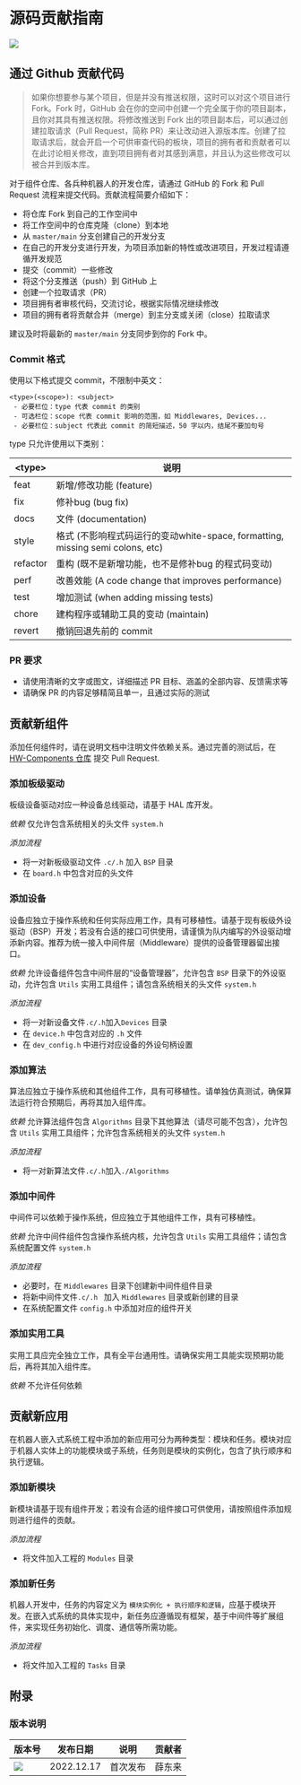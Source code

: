 # 源码贡献指南

![](https://img.shields.io/badge/version-1.0.0-green)

## 通过 Github 贡献代码

> 如果你想要参与某个项目，但是并没有推送权限，这时可以对这个项目进行 Fork。Fork 时，GitHub 会在你的空间中创建一个完全属于你的项目副本，且你对其具有推送权限。将修改推送到 Fork 出的项目副本后，可以通过创建拉取请求（Pull Request，简称 PR）来让改动进入源版本库。创建了拉取请求后，就会开启一个可供审查代码的板块，项目的拥有者和贡献者可以在此讨论相关修改，直到项目拥有者对其感到满意，并且认为这些修改可以被合并到版本库。

对于组件仓库、各兵种机器人的开发仓库，请通过 GitHub 的 Fork 和 Pull Request 流程来提交代码。贡献流程简要介绍如下：

* 将仓库 Fork 到自己的工作空间中
* 将工作空间中的仓库克隆（clone）到本地
* 从 `master/main` 分支创建自己的开发分支
* 在自己的开发分支进行开发，为项目添加新的特性或改进项目，开发过程请遵循开发规范
* 提交（commit）一些修改
* 将这个分支推送（push）到 GitHub 上
* 创建一个拉取请求（PR）
* 项目拥有者审核代码，交流讨论，根据实际情况继续修改
* 项目的拥有者将贡献合并（merge）到主分支或关闭（close）拉取请求

建议及时将最新的 `master/main` 分支同步到你的 Fork 中。

### Commit 格式

使用以下格式提交 commit，不限制中英文：

```
<type>(<scope>): <subject>
 - 必要栏位：type 代表 commit 的类别
 - 可选栏位：scope 代表 commit 影响的范围，如 Middlewares, Devices...
 - 必要栏位：subject 代表此 commit 的简短描述，50 字以内，结尾不要加句号
```

type 只允许使用以下类别：

| <type\> | 说明                                                         |
| -------- | ------------------------------------------------------------ |
| feat     | 新增/修改功能 (feature)                                      |
| fix      | 修补bug (bug fix)                                            |
| docs     | 文件 (documentation)                                         |
| style    | 格式 (不影响程式码运行的变动white-space, formatting, missing semi colons, etc) |
| refactor | 重构 (既不是新增功能，也不是修补bug 的程式码变动)            |
| perf     | 改善效能 (A code change that improves performance)           |
| test     | 增加测试 (when adding missing tests)                         |
| chore    | 建构程序或辅助工具的变动 (maintain)                          |
| revert   | 撤销回退先前的 commit                                        |

### PR 要求

* 请使用清晰的文字或图文，详细描述 PR 目标、涵盖的全部内容、反馈需求等
* 请确保 PR 的内容足够精简且单一，且通过实际的测试

## 贡献新组件

添加任何组件时，请在说明文档中注明文件依赖关系。通过完善的测试后，在 [HW-Components 仓库](https://github.com/ZJU-HelloWorld/HW-Components) 提交 Pull Request.

### 添加板级驱动

板级设备驱动对应一种设备总线驱动，请基于 HAL 库开发。

*依赖*	  仅允许包含系统相关的头文件  `system.h`

*添加流程*

* 将一对新板级驱动文件 `.c/.h` 加入 `BSP` 目录
* 在 `board.h` 中包含对应的头文件

### 添加设备

设备应独立于操作系统和任何实际应用工作，具有可移植性。请基于现有板级外设驱动（BSP）开发；若没有合适的接口可供使用，请谨慎为队内编写的外设驱动增添新内容。推荐为统一接入中间件层（Middleware）提供的设备管理器留出接口。

*依赖*	  允许设备组件包含中间件层的“设备管理器”，允许包含 `BSP` 目录下的外设驱动，允许包含  `Utils` 实用工具组件；请包含系统相关的头文件 `system.h`

*添加流程*

* 将一对新设备文件`.c/.h`加入`Devices` 目录
* 在 `device.h` 中包含对应的 `.h` 文件
* 在 `dev_config.h` 中进行对应设备的外设句柄设置

### 添加算法

算法应独立于操作系统和其他组件工作，具有可移植性。请单独仿真测试，确保算法运行符合预期后，再将其加入组件库。

*依赖*	  允许算法组件包含 `Algorithms` 目录下其他算法（请尽可能不包含），允许包含 `Utils` 实用工具组件；允许包含系统相关的头文件 `system.h`

*添加流程*

* 将一对新算法文件`.c/.h`加入`./Algorithms`

### 添加中间件

中间件可以依赖于操作系统，但应独立于其他组件工作，具有可移植性。

*依赖*	  允许中间件组件包含操作系统内核，允许包含 `Utils` 实用工具组件；请包含系统配置文件 `system.h`

*添加流程*

* 必要时，在 `Middlewares` 目录下创建新中间件组件目录
* 将新中间件文件`.c/.h ` 加入 `Middlewares` 目录或新创建的目录
* 在系统配置文件 `config.h` 中添加对应的组件开关

### 添加实用工具

实用工具应完全独立工作，具有全平台通用性。请确保实用工具能实现预期功能后，再将其加入组件库。

*依赖*	不允许任何依赖


## 贡献新应用

在机器人嵌入式系统工程中添加的新应用可分为两种类型：模块和任务。模块对应于机器人实体上的功能模块或子系统，任务则是模块的实例化，包含了执行顺序和执行逻辑。

### 添加新模块

新模块请基于现有组件开发；若没有合适的组件接口可供使用，请按照组件添加规则进行组件的贡献。

*添加流程*

* 将文件加入工程的 `Modules` 目录

### 添加新任务

机器人开发中，任务的内容定义为 `模块实例化 + 执行顺序和逻辑`，应基于模块开发。在嵌入式系统的具体实现中，新任务应遵循现有框架，基于中间件等扩展组件，来实现任务初始化、调度、通信等所需功能。

*添加流程*

* 将文件加入工程的 `Tasks` 目录

## 附录

### 版本说明

| 版本号                                                       | 发布日期   | 说明     | 贡献者 |
| ------------------------------------------------------------ | ---------- | -------- | ------ |
| <img src = "https://img.shields.io/badge/version-1.0.0-green" > | 2022.12.17 | 首次发布 | 薛东来 |
